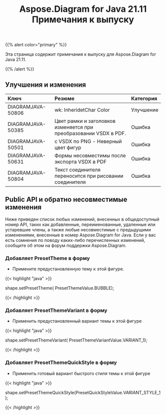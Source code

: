 ﻿---
title: Aspose.Diagram for Java 21.11 Примечания к выпуску
type: docs
weight: 2
url: /ru/java/aspose-diagram-for-java-21-11-release-notes/
---
{{% alert color="primary" %}}

Эта страница содержит примечания к выпуску для Aspose.Diagram for Java 21.11.

{{% /alert %}}
## **Улучшения и изменения**  ##

|**Ключ**|**Резюме**|**Категория**|
|:- |:- |:- |
|DIAGRAMJAVA-50806|wk: InheridetChar Color|Улучшение|
|DIAGRAMJAVA-50385|Цвет рамки и заголовков изменяется при преобразовании VSDX в PDF.|Ошибка|
|DIAGRAMJAVA-50501|с VSDX по PNG - Неверный цвет фигур|Ошибка|
|DIAGRAMJAVA-50631|Формы несовместимы после экспорта VSDX в PDF|Ошибка|
|DIAGRAMJAVA-50804|Текст соединителя переносится при рисовании соединителя|Ошибка|
## **Public API и обратно несовместимые изменения**
Ниже приведен список любых изменений, внесенных в общедоступный номер API, таких как добавленные, переименованные, удаленные или устаревшие члены, а также любые несовместимые с предыдущими изменениями, внесенные в номер Aspose.Diagram for Java. Если у вас есть сомнения по поводу каких-либо перечисленных изменений, сообщите об этом на форум поддержки Aspose.Diagram.



### **Добавляет PresetTheme в форму**
- Примените предустановленную тему к этой фигуре.

{{< highlight "java" >}}
 
 shape.setPresetTheme( PresetThemeValue.BUBBLE);

{{< /highlight >}}


### **Добавляет PresetThemeVariant в форму**
- Применить предустановленный вариант темы к этой фигуре

{{< highlight "java" >}}

shape.setPresetThemeVariant( PresetThemeVariantValue.VARIANT_1);

{{< /highlight >}}

### **Добавляет PresetThemeQuickStyle в форму**
- Применить готовый вариант быстрого стиля темы к этой фигуре

{{< highlight "java" >}}

shape.setPresetThemeQuickStyle(PresetQuickStyleValue.VARIANT_STYLE_1);

{{< /highlight >}}



